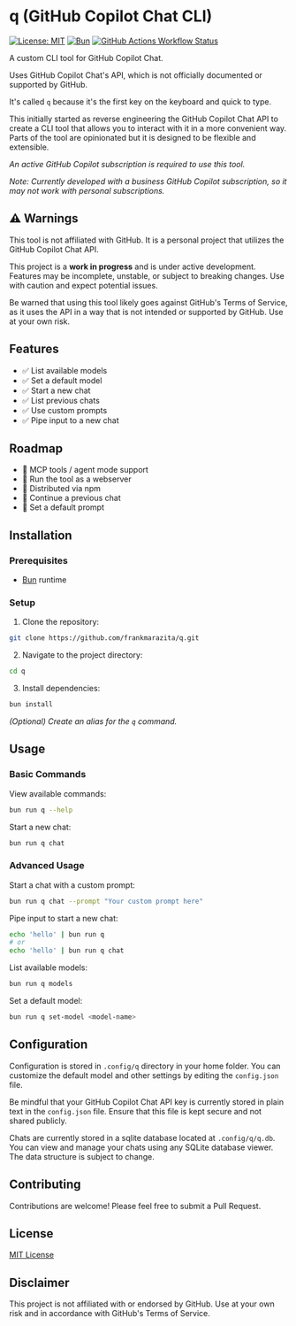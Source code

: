 # q (GitHub Copilot Chat CLI)

[![License: MIT](https://img.shields.io/badge/License-MIT-yellow.svg)](https://opensource.org/licenses/MIT)
[![Bun](https://img.shields.io/badge/runtime-bun-black.svg)](https://bun.sh/)
[![GitHub Actions Workflow Status](https://img.shields.io/github/actions/workflow/status/frankmarazita/q/ci.yml)](https://github.com/frankmarazita/q/actions/workflows/ci.yml)

A custom CLI tool for GitHub Copilot Chat.

Uses GitHub Copilot Chat's API, which is not officially documented or supported by GitHub.

It's called `q` because it's the first key on the keyboard and quick to type.

This initially started as reverse engineering the GitHub Copilot Chat API to create a CLI tool that allows you to interact with it in a more convenient way. Parts of the tool are opinionated but it is designed to be flexible and extensible.

_An active GitHub Copilot subscription is required to use this tool._

_Note: Currently developed with a business GitHub Copilot subscription, so it may not work with personal subscriptions._

## ⚠️ Warnings

This tool is not affiliated with GitHub. It is a personal project that utilizes the GitHub Copilot Chat API.

This project is a **work in progress** and is under active development. Features may be incomplete, unstable, or subject to breaking changes. Use with caution and expect potential issues.

Be warned that using this tool likely goes against GitHub's Terms of Service, as it uses the API in a way that is not intended or supported by GitHub. Use at your own risk.

## Features

- ✅ List available models
- ✅ Set a default model
- ✅ Start a new chat
- ✅ List previous chats
- ✅ Use custom prompts
- ✅ Pipe input to a new chat

## Roadmap

- 🚧 MCP tools / agent mode support
- 🚧 Run the tool as a webserver
- 🚧 Distributed via npm
- 🚧 Continue a previous chat
- 🚧 Set a default prompt

## Installation

### Prerequisites

- [Bun](https://bun.sh/) runtime

### Setup

1. Clone the repository:

```bash
git clone https://github.com/frankmarazita/q.git
```

2. Navigate to the project directory:

```bash
cd q
```

3. Install dependencies:

```bash
bun install
```

_(Optional) Create an alias for the `q` command._

## Usage

### Basic Commands

View available commands:

```bash
bun run q --help
```

Start a new chat:

```bash
bun run q chat
```

### Advanced Usage

Start a chat with a custom prompt:

```bash
bun run q chat --prompt "Your custom prompt here"
```

Pipe input to start a new chat:

```bash
echo 'hello' | bun run q
# or
echo 'hello' | bun run q chat
```

List available models:

```bash
bun run q models
```

Set a default model:

```bash
bun run q set-model <model-name>
```

## Configuration

Configuration is stored in `.config/q` directory in your home folder. You can customize the default model and other settings by editing the `config.json` file.

Be mindful that your GitHub Copilot Chat API key is currently stored in plain text in the `config.json` file. Ensure that this file is kept secure and not shared publicly.

Chats are currently stored in a sqlite database located at `.config/q/q.db`. You can view and manage your chats using any SQLite database viewer. The data structure is subject to change.

## Contributing

Contributions are welcome! Please feel free to submit a Pull Request.

## License

[MIT License](LICENSE)

## Disclaimer

This project is not affiliated with or endorsed by GitHub. Use at your own risk and in accordance with GitHub's Terms of Service.
